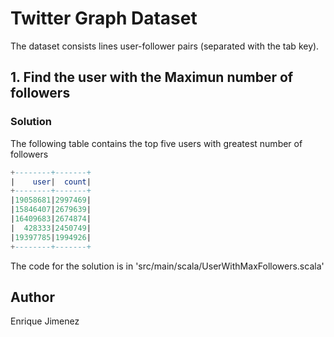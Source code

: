 # Twitter Graph Dataset

The dataset consists lines user-follower pairs (separated with the tab key).

## 1. Find the user with the Maximun number of followers

### Solution

The following table contains the top five users with greatest number of followers

```SQL
+--------+-------+
|    user|  count|
+--------+-------+
|19058681|2997469|
|15846407|2679639|
|16409683|2674874|
|  428333|2450749|
|19397785|1994926|
+--------+-------+
```

The code for the solution is in 'src/main/scala/UserWithMaxFollowers.scala'

## Author

 Enrique Jimenez
